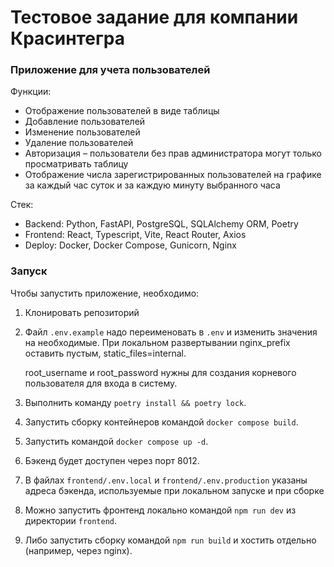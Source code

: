 # Тестовое задание для компании Красинтегра

### Приложение для учета пользователей

Функции:
- Отображение пользователей в виде таблицы
- Добавление пользователей
- Изменение пользователей
- Удаление пользователей
- Авторизация – пользователи без прав администратора могут только просматривать таблицу
- Отображение числа зарегистрированных пользователей на графике за каждый час суток и за каждую минуту выбранного часа

Стек:
- Backend: Python, FastAPI, PostgreSQL, SQLAlchemy ORM, Poetry
- Frontend: React, Typescript, Vite, React Router, Axios
- Deploy: Docker, Docker Compose, Gunicorn, Nginx

### Запуск

Чтобы запустить приложение, необходимо:
1. Клонировать репозиторий
2. Файл `.env.example` надо переименовать в `.env` и изменить значения на необходимые. 
   При локальном развертывании nginx_prefix оставить пустым, static_files=internal.
   
   root_username и root_password нужны для создания корневого пользователя для входа в систему.
3. Выполнить команду `poetry install && poetry lock`.
4. Запустить сборку контейнеров командой `docker compose build`.
5. Запустить командой `docker compose up -d`.
6. Бэкенд будет доступен через порт 8012.
7. В файлах `frontend/.env.local` и `frontend/.env.production` указаны адреса бэкенда, используемые при локальном запуске и при сборке
8. Можно запустить фронтенд локально командой `npm run dev` из директории `frontend`.
9. Либо запустить сборку командой `npm run build` и хостить отдельно (например, через nginx).
